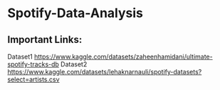 # Spotify-Data-Analysis
## Important Links:
Dataset1 https://www.kaggle.com/datasets/zaheenhamidani/ultimate-spotify-tracks-db
Dataset2 https://www.kaggle.com/datasets/lehaknarnauli/spotify-datasets?select=artists.csv
